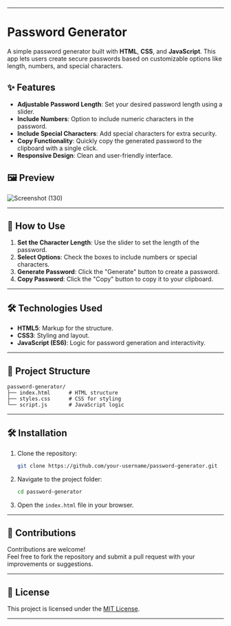 
---

# Password Generator

A simple password generator built with **HTML**, **CSS**, and **JavaScript**. This app lets users create secure passwords based on customizable options like length, numbers, and special characters.

## ✨ Features

- **Adjustable Password Length**: Set your desired password length using a slider.
- **Include Numbers**: Option to include numeric characters in the password.
- **Include Special Characters**: Add special characters for extra security.
- **Copy Functionality**: Quickly copy the generated password to the clipboard with a single click.
- **Responsive Design**: Clean and user-friendly interface.

## 🖼️ Preview

![Screenshot (130)](https://github.com/user-attachments/assets/1acbb191-92a3-41bf-8edc-887a865200b2)


---

## 🚀 How to Use

1. **Set the Character Length**: Use the slider to set the length of the password.
2. **Select Options**: Check the boxes to include numbers or special characters.
3. **Generate Password**: Click the "Generate" button to create a password.
4. **Copy Password**: Click the "Copy" button to copy it to your clipboard.

---

## 🛠️ Technologies Used

- **HTML5**: Markup for the structure.
- **CSS3**: Styling and layout.
- **JavaScript (ES6)**: Logic for password generation and interactivity.

---

## 📂 Project Structure

```plaintext
password-generator/
├── index.html      # HTML structure
├── styles.css      # CSS for styling
└── script.js       # JavaScript logic
```

---

## 🛠️ Installation

1. Clone the repository:
   ```bash
   git clone https://github.com/your-username/password-generator.git
   ```
2. Navigate to the project folder:
   ```bash
   cd password-generator
   ```
3. Open the `index.html` file in your browser.

---

## 🤝 Contributions

Contributions are welcome!  
Feel free to fork the repository and submit a pull request with your improvements or suggestions.

---

## 📜 License

This project is licensed under the [MIT License](LICENSE).

---
